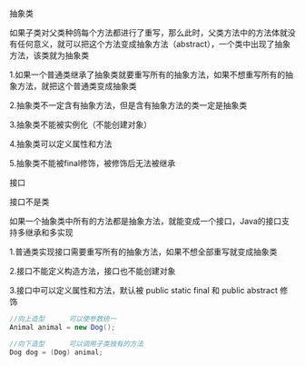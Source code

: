 抽象类

如果子类对父类种鸽每个方法都进行了重写，那么此时，父类方法中的方法体就没有任何意义，就可以把这个方法变成抽象方法（abstract），一个类中出现了抽象方法，该类就为抽象类



1.如果一个普通类继承了抽象类就要重写所有的抽象方法，如果不想重写所有的抽象方法，就把这个普通类变成抽象类

2.抽象类不一定含有抽象方法，但是含有抽象方法的类一定是抽象类

3.抽象类不能被实例化（不能创建对象）

4.抽象类可以定义属性和方法

5.抽象类不能被final修饰，被修饰后无法被继承





接口

接口不是类

如果一个抽象类中所有的方法都是抽象方法，就能变成一个接口，Java的接口支持多继承和多实现



1.普通类实现接口需要重写所有的抽象方法，如果不想全部重写就变成抽象类

2.接口不能定义构造方法，接口也不能创建对象

3.接口中可以定义属性和方法，默认被 public static final 和 public abstract 修饰



~~~java
//向上造型		可以使参数统一
Animal animal = new Dog();

//向下造型		可以调用子类独有的方法
Dog dog = (Dog) animal;


~~~



